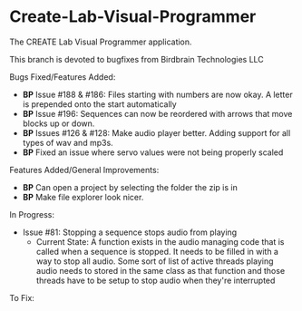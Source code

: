 # Create-Lab-Visual-Programmer
The CREATE Lab Visual Programmer application.

This branch is devoted to bugfixes from Birdbrain Technologies LLC 

Bugs Fixed/Features Added: 
  * **BP** Issue #188 & #186: Files starting with numbers are now okay. A letter is prepended onto the start automatically
  * **BP** Issue #196: Sequences can now be reordered with arrows that move blocks up or down. 
  * **BP** Issues #126 & #128: Make audio player better. Adding support for all types of wav and mp3s. 
  * **BP** Fixed an issue where servo values were not being properly scaled

Features Added/General Improvements: 
  * **BP** Can open a project by selecting the folder the zip is in
  * **BP** Make file explorer look nicer.

In Progress: 
  * Issue #81: Stopping a sequence stops audio from playing
      * Current State: A function exists in the audio managing code that is called when a sequence is stopped. It needs to be filled in with a way to stop all audio. Some sort of list of active threads playing audio needs to stored in the same class as that function and those threads have to be setup to stop audio when they're interrupted

To Fix:
  

